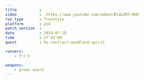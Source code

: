 ```yaml
---
title          :
video          :  https://www.youtube.com/embed/BlabZM3-RHE
run_type       : freestyle
platform       : ps4
patch_version  : 
date           : 2019-07-18
time           : 27'42"60
quest          : 9★-contract-woodland-spirit

runners:
    - テトラ

weapons:
    - great-sword
---
```


